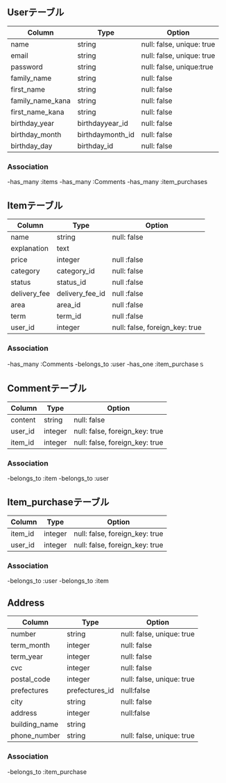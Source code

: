## Userテーブル

|Column|Type|Option|
|------|----|------|
|name|string|null: false, unique: true|
|email|string|null: false, unique: true|
|password|string|null: false, unique:true|
|family_name|string|null: false|
|first_name|string|null: false|
|family_name_kana|string|null: false|
|first_name_kana|string|null: false|
|birthday_year|birthdayyear_id|null: false|
|birthday_month|birthdaymonth_id|null: false|
|birthday_day|birthday_id|null: false|

### Association

-has_many :items
-has_many :Comments
-has_many :item_purchases


## Itemテーブル

|Column|Type|Option|
|------|----|------|
|name|string|null: false|
|explanation|text|
|price|integer|null :false|
|category|category_id|null: false|
|status|status_id|null :false|
|delivery_fee|delivery_fee_id|null :false|
|area|area_id|null :false|
|term|term_id|null :false|
|user_id|integer|null: false, foreign_key: true|

### Association

-has_many :Comments
-belongs_to :user
-has_one :item_purchaseｓ


## Commentテーブル

|Column|Type|Option|
|------|----|------|
|content|string|null: false|
|user_id|integer|null: false, foreign_key: true|
|item_id|integer|null: false, foreign_key: true|

### Association

-belongs_to :item
-belongs_to :user


## Item_purchaseテーブル

|Column|Type|Option|
|------|----|------|
|item_id|integer|null: false, foreign_key: true|
|user_id|integer|null: false, foreign_key: true|

### Association

-belongs_to :user
-belongs_to :item


## Address

|Column|Type|Option|
|------|----|------|
|number|string|null: false, unique: true|
|term_month|integer|null: false|
|term_year|integer|null: false|
|cvc|integer|null: false|
|postal_code|integer|null: false, unique: true|
|prefectures|prefectures_id|null:false|
|city|string|null: false|
|address|integer|null:false|
|building_name|string|
|phone_number|string|null: false, unique: true|

### Association

-belongs_to :item_purchase